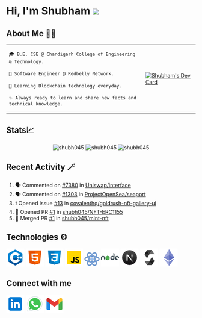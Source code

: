 # Hi, I'm Shubham <img src="https://github.com/TheDudeThatCode/TheDudeThatCode/blob/master/Assets/Hi.gif" width="29px" />

## About Me 👨‍💻 
<table> 
<tr> 
  <td>
    
    🎓 B.E. CSE @ Chandigarh College of Engineering & Technology.
    
    🌱 Software Engineer @ Redbelly Network.
    
    🎯 Learning Blockchain technology everyday.
    
    ✨ Always ready to learn and share new facts and technical knowledge. 
  </td>
<td >
    <a href="https://app.daily.dev/Shubh_dev"><img src="https://api.daily.dev/devcards/29970c05a54c451580d7a2ff2a0621f0.png?r=q39" width="400" alt="Shubham's Dev Card"/></a>
  </td>  
</tr>  
</table>


<!-- ![GitHub Activity Graph](https://activity-graph.herokuapp.com/graph?username=shubh045&theme=dracula&hide_border=true) -->

## Stats📈
<p align="center">
<img width="40%" src="https://github-readme-stats.vercel.app/api/top-langs?username=shubh045&show_icons=true&theme=dracula&title_color=ff8000&text_color=ffffff&bg_color=6a6a6a&locale=en&layout=compact&hide_border=true" alt="shubh045" />
  
<img width="48%" src="https://github-readme-stats.vercel.app/api?username=shubh045&show_icons=true&theme=dracula&title_color=ff8000&text_color=ffffff&bg_color=6a6a6a&locale=en&hide_border=true" alt="shubh045" />
  
<img width="48%" src="https://github-readme-streak-stats.herokuapp.com/?user=shubh045&theme=highcontrast&hide_border=true" alt="shubh045" />
</p>


## Recent Activity 🪄
<!--START_SECTION:activity-->
1. 🗣 Commented on [#7380](https://github.com/Uniswap/interface/issues/7380#issuecomment-2562216995) in [Uniswap/interface](https://github.com/Uniswap/interface)
2. 🗣 Commented on [#1303](https://github.com/ProjectOpenSea/seaport/issues/1303#issuecomment-2101174188) in [ProjectOpenSea/seaport](https://github.com/ProjectOpenSea/seaport)
3. ❗ Opened issue [#13](https://github.com/covalenthq/goldrush-nft-gallery-ui/issues/13) in [covalenthq/goldrush-nft-gallery-ui](https://github.com/covalenthq/goldrush-nft-gallery-ui)
4. 💪 Opened PR [#1](https://github.com/shubh045/NFT-ERC1155/pull/1) in [shubh045/NFT-ERC1155](https://github.com/shubh045/NFT-ERC1155)
5. 🎉 Merged PR [#1](https://github.com/shubh045/mint-nft/pull/1) in [shubh045/mint-nft](https://github.com/shubh045/mint-nft)
<!--END_SECTION:activity-->

## Technologies ⚙️
<p>
<img src="./images/icons8-c++-48.png" alt="CPP" />
<img src="./images/icons8-html-5-48.png" alt="HTML" />
<img src="./images/icons8-css3-48.png" alt="CSS" />
<img src="./images/icons8-javascript-48.png" alt="Javascript" />
<img src="./images/icons8-react-40.png" alt="React" />
<img src="./images/icons8-nodejs-48.png" alt="Nodejs" />
<img src="./images/icons8-nextjs-48.png" alt="Nextjs" />
<img src="./images/icons8-solidity-48.png" alt="Solidity" />
<img src="./images/icons8-ethereum-48.png" alt="Ethereum" />
</p>  

## Connect with me
<a href="https://www.linkedin.com/in/kshubham1/"> <img src="./images/icons8-linkedin-48.png" alt="linkedin" /></a>
<a href="https://wa.me/+917696017079"> <img src="./images/icons8-whatsapp-48.png" alt="whatsapp" /></a>
<a href="mailto:ikshubham1@gmail.com"> <img src="./images/icons8-gmail-48.png" alt="email" /></a>
